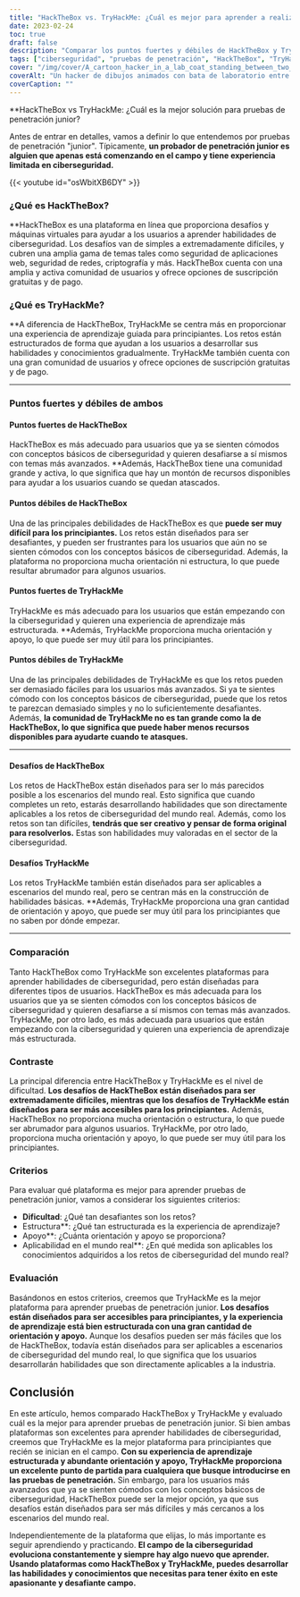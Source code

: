 ```yaml
---
title: "HackTheBox vs. TryHackMe: ¿Cuál es mejor para aprender a realizar pruebas de penetración junior?"
date: 2023-02-24
toc: true
draft: false
description: "Comparar los puntos fuertes y débiles de HackTheBox y TryHackMe para determinar cuál es la mejor plataforma para las pruebas de penetración junior."
tags: ["ciberseguridad", "pruebas de penetración", "HackTheBox", "TryHackMe", "aprender", "principiante", "máquinas virtuales", "retos", "orientación", "soporte", "situaciones reales", "competencias", "seguridad de la red", "seguridad de las aplicaciones web", "criptografía", "programación", "comunidad", "aprendizaje en línea", "aprendizaje estructurado", "pensamiento creativo", "hackthebox vs tryhackme", "plataformas de pruebas de penetración", "aprendizaje sobre ciberseguridad", "pruebas de penetración junior", "retos de las máquinas virtuales", "competencias en seguridad de redes", "seguridad de las aplicaciones web", "aprendizaje de criptografía", "programación para la ciberseguridad", "plataformas de aprendizaje en línea", "experiencia de aprendizaje estructurada", "pensamiento creativo en ciberseguridad", "ciberseguridad para principiantes", "apoyo comunitario", "escenarios reales de ciberseguridad", "desarrollo de competencias en ciberseguridad", "comunidad hackthebox", "comunidad tryhackme", "retos de ciberseguridad", "aprender ciberseguridad", "competencias en pruebas de penetración", "formación en ciberseguridad", "aprendizaje práctico sobre ciberseguridad", "aprendizaje guiado sobre ciberseguridad", "retos hackthebox", "tryhackme retos", "aplicar los conocimientos de ciberseguridad", "educación en ciberseguridad", "plataformas de ciberseguridad en línea", "hackthebox suscripción", "suscripción a tryhackme"]
cover: "/img/cover/A_cartoon_hacker_in_a_lab_coat_standing_between_two_doors.png"
coverAlt: "Un hacker de dibujos animados con bata de laboratorio entre dos puertas, una con la etiqueta HackTheBox y la otra con la etiqueta TryHackMe, con una burbuja de pensamiento sobre su cabeza preguntándose cuál elegir."
coverCaption: ""
---
```


**HackTheBox vs TryHackMe: ¿Cuál es la mejor solución para pruebas de penetración junior?

Antes de entrar en detalles, vamos a definir lo que entendemos por pruebas de penetración "junior". Típicamente, **un probador de penetración junior es alguien que apenas está comenzando en el campo y tiene experiencia limitada en ciberseguridad.**

{{< youtube id="osWbitXB6DY" >}}

### ¿Qué es HackTheBox?

**HackTheBox es una plataforma en línea que proporciona desafíos y máquinas virtuales para ayudar a los usuarios a aprender habilidades de ciberseguridad. Los desafíos van de simples a extremadamente difíciles, y cubren una amplia gama de temas tales como seguridad de aplicaciones web, seguridad de redes, criptografía y más. HackTheBox cuenta con una amplia y activa comunidad de usuarios y ofrece opciones de suscripción gratuitas y de pago.

### ¿Qué es TryHackMe?

**A diferencia de HackTheBox, TryHackMe se centra más en proporcionar una experiencia de aprendizaje guiada para principiantes. Los retos están estructurados de forma que ayudan a los usuarios a desarrollar sus habilidades y conocimientos gradualmente. TryHackMe también cuenta con una gran comunidad de usuarios y ofrece opciones de suscripción gratuitas y de pago.

________________________________________________________________________________________________________________________

### Puntos fuertes y débiles de ambos

#### Puntos fuertes de HackTheBox

HackTheBox es más adecuado para usuarios que ya se sienten cómodos con conceptos básicos de ciberseguridad y quieren desafiarse a sí mismos con temas más avanzados. **Además, HackTheBox tiene una comunidad grande y activa, lo que significa que hay un montón de recursos disponibles para ayudar a los usuarios cuando se quedan atascados.

#### Puntos débiles de HackTheBox

Una de las principales debilidades de HackTheBox es que **puede ser muy difícil para los principiantes.** Los retos están diseñados para ser desafiantes, y pueden ser frustrantes para los usuarios que aún no se sienten cómodos con los conceptos básicos de ciberseguridad. Además, la plataforma no proporciona mucha orientación ni estructura, lo que puede resultar abrumador para algunos usuarios.

#### Puntos fuertes de TryHackMe

TryHackMe es más adecuado para los usuarios que están empezando con la ciberseguridad y quieren una experiencia de aprendizaje más estructurada. **Además, TryHackMe proporciona mucha orientación y apoyo, lo que puede ser muy útil para los principiantes.

#### Puntos débiles de TryHackMe

Una de las principales debilidades de TryHackMe es que los retos pueden ser demasiado fáciles para los usuarios más avanzados. Si ya te sientes cómodo con los conceptos básicos de ciberseguridad, puede que los retos te parezcan demasiado simples y no lo suficientemente desafiantes. Además, **la comunidad de TryHackMe no es tan grande como la de HackTheBox, lo que significa que puede haber menos recursos disponibles para ayudarte cuando te atasques.**

________________________________________________________________________________________________________________________

#### Desafíos de HackTheBox

Los retos de HackTheBox están diseñados para ser lo más parecidos posible a los escenarios del mundo real. Esto significa que cuando completes un reto, estarás desarrollando habilidades que son directamente aplicables a los retos de ciberseguridad del mundo real. Además, como los retos son tan difíciles, **tendrás que ser creativo y pensar de forma original para resolverlos.** Estas son habilidades muy valoradas en el sector de la ciberseguridad.

#### Desafíos TryHackMe

Los retos TryHackMe también están diseñados para ser aplicables a escenarios del mundo real, pero se centran más en la construcción de habilidades básicas. **Además, TryHackMe proporciona una gran cantidad de orientación y apoyo, que puede ser muy útil para los principiantes que no saben por dónde empezar.

________________________________________________________________________________________________________________________

### Comparación

Tanto HackTheBox como TryHackMe son excelentes plataformas para aprender habilidades de ciberseguridad, pero están diseñadas para diferentes tipos de usuarios. HackTheBox es más adecuada para los usuarios que ya se sienten cómodos con los conceptos básicos de ciberseguridad y quieren desafiarse a sí mismos con temas más avanzados. TryHackMe, por otro lado, es más adecuada para usuarios que están empezando con la ciberseguridad y quieren una experiencia de aprendizaje más estructurada.

### Contraste

La principal diferencia entre HackTheBox y TryHackMe es el nivel de dificultad. **Los desafíos de HackTheBox están diseñados para ser extremadamente difíciles, mientras que los desafíos de TryHackMe están diseñados para ser más accesibles para los principiantes.** Además, HackTheBox no proporciona mucha orientación o estructura, lo que puede ser abrumador para algunos usuarios. TryHackMe, por otro lado, proporciona mucha orientación y apoyo, lo que puede ser muy útil para los principiantes.

### Criterios

Para evaluar qué plataforma es mejor para aprender pruebas de penetración junior, vamos a considerar los siguientes criterios:

- **Dificultad**: ¿Qué tan desafiantes son los retos?
- Estructura**: ¿Qué tan estructurada es la experiencia de aprendizaje?
- Apoyo**: ¿Cuánta orientación y apoyo se proporciona?
- Aplicabilidad en el mundo real**: ¿En qué medida son aplicables los conocimientos adquiridos a los retos de ciberseguridad del mundo real?

### Evaluación

Basándonos en estos criterios, creemos que TryHackMe es la mejor plataforma para aprender pruebas de penetración junior. **Los desafíos están diseñados para ser accesibles para principiantes, y la experiencia de aprendizaje está bien estructurada con una gran cantidad de orientación y apoyo.** Aunque los desafíos pueden ser más fáciles que los de HackTheBox, todavía están diseñados para ser aplicables a escenarios de ciberseguridad del mundo real, lo que significa que los usuarios desarrollarán habilidades que son directamente aplicables a la industria.

## Conclusión

En este artículo, hemos comparado HackTheBox y TryHackMe y evaluado cuál es la mejor para aprender pruebas de penetración junior. Si bien ambas plataformas son excelentes para aprender habilidades de ciberseguridad, creemos que TryHackMe es la mejor plataforma para principiantes que recién se inician en el campo. **Con su experiencia de aprendizaje estructurada y abundante orientación y apoyo, TryHackMe proporciona un excelente punto de partida para cualquiera que busque introducirse en las pruebas de penetración.** Sin embargo, para los usuarios más avanzados que ya se sienten cómodos con los conceptos básicos de ciberseguridad, HackTheBox puede ser la mejor opción, ya que sus desafíos están diseñados para ser más difíciles y más cercanos a los escenarios del mundo real.

Independientemente de la plataforma que elijas, lo más importante es seguir aprendiendo y practicando. **El campo de la ciberseguridad evoluciona constantemente y siempre hay algo nuevo que aprender. Usando plataformas como HackTheBox y TryHackMe, puedes desarrollar las habilidades y conocimientos que necesitas para tener éxito en este apasionante y desafiante campo.**




